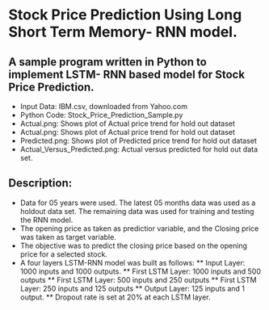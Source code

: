 # Stock Price Prediction Using Long Short Term Memory- RNN model.
## A sample program written in Python to implement LSTM- RNN based model for Stock Price Prediction.
* Input Data: IBM.csv, downloaded from Yahoo.com
* Python Code: Stock_Price_Prediction_Sample.py
* Actual.png: Shows plot of Actual price trend for hold out dataset
* Actual.png: Shows plot of Actual price trend for hold out dataset
* Predicted.png: Shows plot of Predicted price trend for hold out dataset
* Actual_Versus_Predicted.png: Actual versus predicted for hold out data set.

## Description: 
* Data for 05 years were used. The latest 05 months data was used as a holdout data set. The remaining data was used for training and testing the RNN model.
* The opening price as taken as predictior variable, and the Closing price was taken as target variable.
* The objective was to predict the closing price based on the opening price for a selected stock.
* A four layers LSTM-RNN model was built as follows:
      ** Input Layer: 1000 inputs and 1000 outputs.
      ** First LSTM Layer: 1000 inputs and 500 outputs
      ** First LSTM Layer: 500 inputs and 250 outputs
      ** First LSTM Layer: 250 inputs and 125 outputs
      ** Output Layer: 125 inputs and 1 output.
      ** Dropout rate is set at 20% at each LSTM layer.
